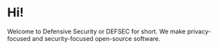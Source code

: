 # Hi!
Welcome to Defensive Security or DEFSEC for short. We make privacy-focused and security-focused open-source software.
